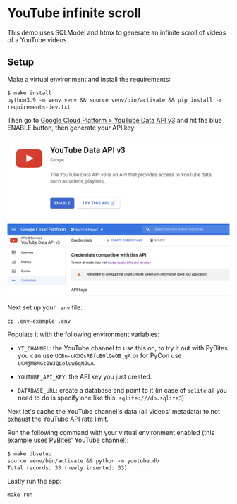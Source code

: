 # YouTube infinite scroll

This demo uses SQLModel and htmx to generate an infinite scroll of videos of a YouTube videos.

## Setup

Make a virtual environment and install the requirements:

```
$ make install
python3.9 -m venv venv && source venv/bin/activate && pip install -r requirements-dev.txt
```

Then go to [Google Cloud Platform > YouTube Data API v3](https://console.cloud.google.com/apis/library/youtube.googleapis.com?project=top-repos) and hit the blue ENABLE button, then generate your API key:

![enable the API](assets/youtube-api1.png)

![create an API key](assets/youtube-api2.png)

Next set up your `.env` file:

```
cp .env-example .env
```

Populate it with the following environment variables:

- `YT_CHANNEL`: the YouTube channel to use this on, to try it out with PyBites you can use `UCBn-uKDGsRBfcB0lQeOB_gA` or for PyCon use `UCMjMBMGt0WJQLeluw6qNJuA`.

- `YOUTUBE_API_KEY`: the API key you just created.

- `DATABASE_URL`: create a database and point to it (in case of `sqlite` all you need to do is specify one like this: `sqlite:///db.sqlite3`)

Next let's cache the YouTube channel's data (all videos' metadata) to not exhaust the YouTube API rate limit.

Run the following command with your virtual environment enabled (this example uses PyBites' YouTube channel):

```
$ make dbsetup
source venv/bin/activate && python -m youtube.db
Total records: 33 (newly inserted: 33)
```

Lastly run the app:

```
make run
```
